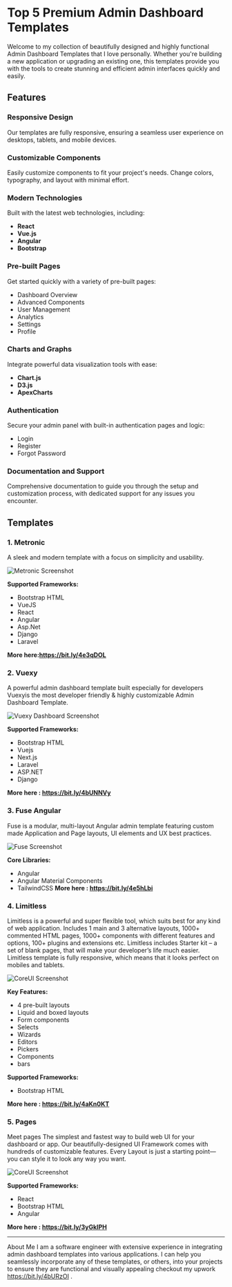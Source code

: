 # Top 5 Premium Admin Dashboard Templates

Welcome to my collection of beautifully designed and highly functional Admin Dashboard Templates that I love personally. Whether you're building a new application or upgrading an existing one, this templates provide you with the tools to create stunning and efficient admin interfaces quickly and easily.

## Features

### Responsive Design
Our templates are fully responsive, ensuring a seamless user experience on desktops, tablets, and mobile devices.

### Customizable Components
Easily customize components to fit your project's needs. Change colors, typography, and layout with minimal effort.

### Modern Technologies
Built with the latest web technologies, including:
- **React**
- **Vue.js**
- **Angular**
- **Bootstrap**


### Pre-built Pages
Get started quickly with a variety of pre-built pages:
- Dashboard Overview
- Advanced Components
- User Management
- Analytics
- Settings
- Profile

### Charts and Graphs
Integrate powerful data visualization tools with ease:
- **Chart.js**
- **D3.js**
- **ApexCharts**

### Authentication
Secure your admin panel with built-in authentication pages and logic:
- Login
- Register
- Forgot Password

### Documentation and Support
Comprehensive documentation to guide you through the setup and customization process, with dedicated support for any issues you encounter.

## Templates

### 1. Metronic 
A sleek and modern template with a focus on simplicity and usability.

![Metronic Screenshot](https://keenthemes.com/metronic/assets/media/preview/prebuilts/dashboards/marketing.png)

**Supported Frameworks:**
- Bootstrap HTML
- VueJS
- React
- Angular
- Asp.Net
- Django
- Laravel

**More here:https://bit.ly/4e3qDOL**


### 2. Vuexy 
A powerful admin dashboard template built especially for developers
Vuexyis the most developer friendly & highly customizable Admin Dashboard Template.

![Vuexy  Dashboard Screenshot](https://s3.envato.com/files/490935574/preview-image/02.png)

**Supported Frameworks:**
- Bootstrap HTML
- Vuejs
- Next.js
- Laravel
- ASP.NET
- Django
  
**More here : https://bit.ly/4bUNNVy**

### 3. Fuse Angular  
Fuse is a modular, multi-layout Angular admin template featuring custom made Application and Page layouts, UI elements and UX best practices.

![Fuse  Screenshot](https://fusetheme.com/static/assets/angular/apps/dashboards-project.png)


**Core Libraries:**
- Angular
- Angular Material Components
- TailwindCSS
**More here : https://bit.ly/4e5hLbi**


### 4. Limitless 
Limitless is a powerful and super flexible tool, which suits best for any kind of web application. Includes 1 main and 3 alternative layouts, 1000+ commented HTML pages, 1000+ components with different features and options, 100+ plugins and extensions etc. Limitless includes Starter kit – a set of blank pages, that will make your developer’s life much easier. Limitless template is fully responsive, which means that it looks perfect on mobiles and tablets.

![CoreUI Screenshot](https://s3.envato.com/files/410137540/02_layout_one.png)

**Key Features:**
- 4 pre-built layouts
- Liquid and boxed layouts
- Form components
- Selects
- Wizards
- Editors
- Pickers
- Components
- bars

**Supported Frameworks:**
- Bootstrap HTML

**More here : https://bit.ly/4aKn0KT**

### 5. Pages  
Meet pages The simplest and fastest way to build web UI for your dashboard or app. Our beautifully-designed UI Framework comes with hundreds of customizable features. Every Layout is just a starting point—you can style it to look any way you want.

![CoreUI Screenshot](https://camo.envatousercontent.com/da6e7ed4d75f0e394f351625be3faa20aaaf89fe/68747470733a2f2f63646e2e7265766f782e696f2f70616765732d6d61726b6574696e672f62616e6e6572732f30312e676966)


**Supported Frameworks:**
- React
- Bootstrap HTML
- Angular

**More here : https://bit.ly/3yGkIPH**

---
About Me
I am a software engineer with extensive experience in integrating admin dashboard templates into various applications. I can help you seamlessly incorporate any of these templates, or others, into your projects to ensure they are functional and visually appealing checkout my upwork https://bit.ly/4bURzOI .


